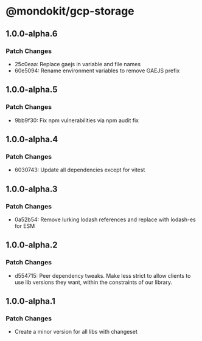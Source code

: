 # @mondokit/gcp-storage

## 1.0.0-alpha.6

### Patch Changes

- 25c0eaa: Replace gaejs in variable and file names
- 60e5094: Rename environment variables to remove GAEJS prefix

## 1.0.0-alpha.5

### Patch Changes

- 9bb9f30: Fix npm vulnerabilities via npm audit fix

## 1.0.0-alpha.4

### Patch Changes

- 6030743: Update all dependencies except for vitest

## 1.0.0-alpha.3

### Patch Changes

- 0a52b54: Remove lurking lodash references and replace with lodash-es for ESM

## 1.0.0-alpha.2

### Patch Changes

- d554715: Peer dependency tweaks. Make less strict to allow clients to use lib versions they want, within the constraints of our library.

## 1.0.0-alpha.1

### Patch Changes

- Create a minor version for all libs with changeset
